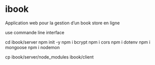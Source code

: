 # ibook
Application web pour la gestion d’un book store en ligne

use commande line interface 

cd ibook/server
npm init -y 
npm i bcrypt
npm i cors
npm i dotenv
npm i mongoose
npm i nodemon

cp ibook/server/node_modules  ibook/client

